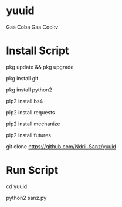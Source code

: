 # yuuid

Gaa Coba Gaa Cool:v

# Install Script

pkg update && pkg upgrade

pkg install git

pkg install python2

pip2 install bs4

pip2 install requests

pip2 install mechanize

pip2 install futures

git clone https://github.com/Ndrii-Sanz/yuuid

# Run Script

cd yuuid

python2 sanz.py
